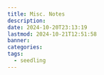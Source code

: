 ```yaml
---
title: Misc. Notes
description: 
date: 2024-10-20T23:13:19
lastmod: 2024-10-21T12:51:58
banner: 
categories: 
tags:
  - seedling
---
```

